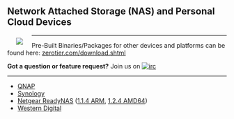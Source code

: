 ## Network Attached Storage (NAS) and Personal Cloud Devices

<a href="https://www.zerotier.com"><img src="https://github.com/zerotier/ZeroTierOne/raw/master/artwork/AppIcon_87x87.png" align="left" hspace="20" vspace="6"></a>

<hr>

Pre-Built Binaries/Packages for other devices and platforms can be found here: [zerotier.com/download.shtml](https://zerotier.com/download.shtml?pk_campaign=github_zerotiernas)

**Got a question or feature request?** Join us on [![irc](https://img.shields.io/badge/IRC-%23zerotier%20on%20freenode-orange.svg)](https://webchat.freenode.net/?channels=zerotier)
***

 - [QNAP](QNAP/README.md)
 - [Synology](Synology/README.md)
 - [Netgear ReadyNAS](https://github.com/NAStools/zerotierone) ([1.1.4 ARM](https://github.com/NAStools/zerotierone/releases/tag/readynas%2F1.1.14-nt3), [1.2.4 AMD64](https://github.com/didyouexpectthat/zerotierone/releases/tag/readynas%2F1.2.4-nt1-RC2))
 - [Western Digital](WD/README.md)


